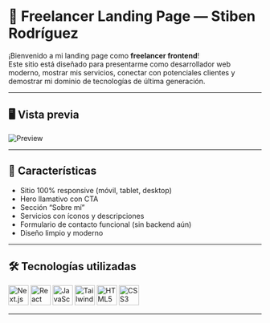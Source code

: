 # 🚀 Freelancer Landing Page — Stiben Rodríguez

¡Bienvenido a mi landing page como **freelancer frontend**!  
Este sitio está diseñado para presentarme como desarrollador web moderno, mostrar mis servicios, conectar con potenciales clientes y demostrar mi dominio de tecnologías de última generación.

---

## 🖥️ Vista previa

![Preview](./public/preview.png) <!-- Puedes cambiar esto por una URL si lo subes a GitHub Pages o Vercel -->

---

## 📌 Características

- Sitio 100% responsive (móvil, tablet, desktop)
- Hero llamativo con CTA
- Sección “Sobre mí”
- Servicios con íconos y descripciones
- Formulario de contacto funcional (sin backend aún)
- Diseño limpio y moderno

---

## 🛠️ Tecnologías utilizadas

<div align="left">
  <img src="https://cdn.jsdelivr.net/gh/devicons/devicon/icons/nextjs/nextjs-original.svg" width="40" alt="Next.js"/>
  <img src="https://cdn.jsdelivr.net/gh/devicons/devicon/icons/react/react-original.svg" width="40" alt="React"/>
  <img src="https://cdn.jsdelivr.net/gh/devicons/devicon/icons/javascript/javascript-original.svg" width="40" alt="JavaScript"/>
  <img src="https://cdn.jsdelivr.net/gh/devicons/devicon/icons/tailwindcss/tailwindcss-plain.svg" width="40" alt="Tailwind"/>
  <img src="https://cdn.jsdelivr.net/gh/devicons/devicon/icons/html5/html5-original.svg" width="40" alt="HTML5"/>
  <img src="https://cdn.jsdelivr.net/gh/devicons/devicon/icons/css3/css3-original.svg" width="40" alt="CSS3"/>
</div>

---

